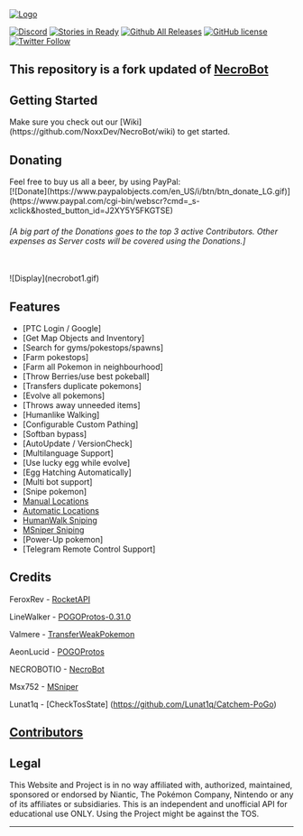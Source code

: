 
<a href="https://discord.gg/VXKxNFr">
    <img alt="Logo" src="https://discordapp.com/api/guilds/209253611031625728/widget.png?style=banner2">
  </a>
  
[![Discord](https://discordapp.com/api/guilds/209253611031625728/widget.png)](https://discord.gg/VXKxNFr)
[![Stories in Ready](https://badge.waffle.io/NzV/NecroBot.svg?label=ready&title=Ready)](https://waffle.io/NzV/NecroBot)
[![Github All Releases](https://img.shields.io/github/downloads/NzV/NecroBot/total.svg)](https://github.com/NzV/NecroBot/releases)
[![GitHub license](https://img.shields.io/badge/license-AGPL-blue.svg)](https://raw.githubusercontent.com/NoxxDev/NecroBot/master/LICENSE.md)
[![Twitter Follow](https://img.shields.io/twitter/follow/NoxxDev.svg?style=social&label=Follow&maxAge=1)](https://twitter.com/NoxxDev)
  
## This repository is a fork updated of [NecroBot](https://github.com/NECROBOTIO/NecroBot)

<h2><a name="getting-started">Getting Started</a></h2>
Make sure you check out our [Wiki](https://github.com/NoxxDev/NecroBot/wiki) to get started.
<br/>

<h2><a name="donating">Donating</a></h2>
<a name="paypal">Feel free to buy us all a beer, by using PayPal:</a><br/>
[![Donate](https://www.paypalobjects.com/en_US/i/btn/btn_donate_LG.gif)](https://www.paypal.com/cgi-bin/webscr?cmd=_s-xclick&hosted_button_id=J2XY5Y5FKGTSE)<br/>

<h6><em>[A big part of the Donations goes to the top 3 active Contributors. Other expenses as Server costs will be covered using the Donations.]</em></h6><br/>
![Display](necrobot1.gif)

<h2><a name="features">Features</a></h2>

 - [PTC Login / Google]
 - [Get Map Objects and Inventory]
 - [Search for gyms/pokestops/spawns]
 - [Farm pokestops]
 - [Farm all Pokemon in neighbourhood]
 - [Throw Berries/use best pokeball]
 - [Transfers duplicate pokemons]
 - [Evolve all pokemons]
 - [Throws away unneeded items]
 - [Humanlike Walking]
 - [Configurable Custom Pathing]
 - [Softban bypass]
 - [AutoUpdate / VersionCheck]
 - [Multilanguage Support]
 - [Use lucky egg while evolve]
 - [Egg Hatching Automatically]
 - [Multi bot support]
 - [Snipe pokemon]
  - [Manual Locations](https://github.com/NoxxDev/NecroBot/wiki/Manual-Locations-Sniping-Guide)
  - [Automatic Locations](https://github.com/NoxxDev/NecroBot/wiki/Automatic-Locations-Sniping-Guide)
  - [HumanWalk Sniping](https://github.com/NoxxDev/NecroBot/wiki/Human-walk-snipe-config)
  - [MSniper Sniping](https://github.com/NoxxDev/NecroBot/wiki/MSniper-Manual-Sniping-Guide)
 - [Power-Up pokemon]
 - [Telegram Remote Control Support]

<h2><a name="credits">Credits</a></h2>

FeroxRev - [RocketAPI](https://github.com/FeroxRev/Pokemon-Go-Rocket-API)

LineWalker - [POGOProtos-0.31.0](https://github.com/Linewalker/POGOProtos-0.31.0)

Valmere - [TransferWeakPokemon](https://github.com/PocketMobsters/PokeMobBot/pull/378/files)

AeonLucid - [POGOProtos](https://github.com/AeonLucid/POGOProtos)

NECROBOTIO - [NecroBot](https://github.com/NECROBOTIO/NecroBot)

Msx752 - [MSniper](https://msx752.github.io/MSniper/)

Lunat1q - [CheckTosState] (https://github.com/Lunat1q/Catchem-PoGo)

## [Contributors](https://github.com/NoxxDev/NecroBot/blob/master/CONTRIBUTORS.md)

<h2><a name="legal">Legal</a></h2>

This Website and Project is in no way affiliated with, authorized, maintained, sponsored or endorsed by Niantic, The Pokémon Company, Nintendo or any of its affiliates or subsidiaries. This is an independent and unofficial API for educational use ONLY. 
Using the Project might be against the TOS.

<hr/>
